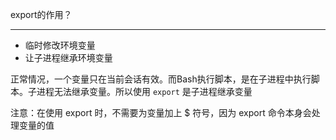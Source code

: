 export的作用？

<hr>

- 临时修改环境变量
- 让子进程继承环境变量
  
正常情况，一个变量只在当前会话有效。而Bash执行脚本，是在子进程中执行脚本。子进程无法继承变量。所以使用 `export` 是子进程继承变量

注意：在使用 export 时，不需要为变量加上 $ 符号，因为 export 命令本身会处理变量的值
